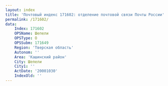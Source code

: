 ```yaml
---
layout: index
title: 'Почтовый индекс 171602: отделение почтовой связи Почты России'
permalink: /171602/
data:
    Index: 171602
    OPSName: Шепели
    OPSType: О
    OPSSubm: 171649
    Region: 'Тверская область'
    Autonom: ''
    Area: 'Кашинский район'
    City: Шепели
    City1: ''
    ActDate: '20001030'
    IndexOld: ''
---
```

